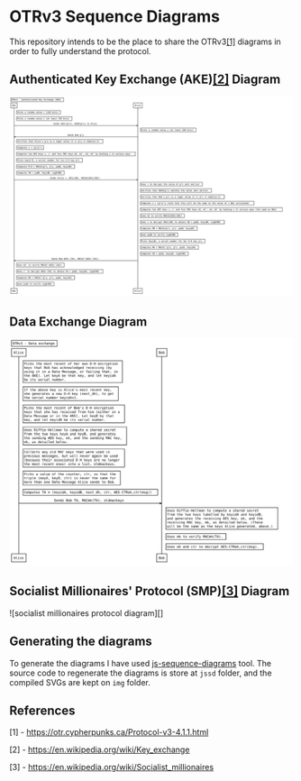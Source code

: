 # OTRv3 Sequence Diagrams

This repository intends to be the place to share the OTRv3[\[1\]](#references)
diagrams in order to fully understand the protocol.

## Authenticated Key Exchange (AKE)[\[2\]](#references) Diagram

![Authenticated Key exchange diagrama][ake]

## Data Exchange Diagram

![otrv3 data exchange diagram][data-exchange]

## Socialist Millionaires' Protocol (SMP)[\[3\]](#references) Diagram

![socialist millionaires protocol diagram][]

## Generating the diagrams

To generate the diagrams I have used [js-sequence-diagrams][jsdd] tool. The
source code to regenerate the diagrams is store at `jssd` folder, and the
compiled SVGs are kept on `img` folder.

## References

[1] - https://otr.cypherpunks.ca/Protocol-v3-4.1.1.html

[2] - https://en.wikipedia.org/wiki/Key_exchange

[3] - https://en.wikipedia.org/wiki/Socialist_millionaires


[ake]: ./img/otrv3-authenticated-key-exchange.svg
[data-exchange]: ./img/otrv3-data-exchange.svg

[jsdd]: https://bramp.github.io/js-sequence-diagrams/
